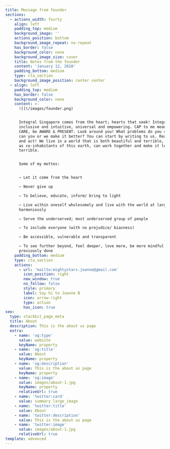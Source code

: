 ```yaml
---
title: Message from founder
sections:
  - actions_width: fourty
    align: left
    padding_top: medium
    background_image: ''
    actions_position: bottom
    background_image_repeat: no-repeat
    has_border: false
    background_color: none
    background_image_size: cover
    title: Notes from the founder
    content: 'January 12, 2010'
    padding_bottom: medium
    type: cta_section
    background_image_position: center center
  - align: left
    padding_top: medium
    has_border: false
    background_color: none
    content: >-
      ![](/images/founder.png)


      Integral Singapore comes from the heart; hearts that seek! Integral is
      inclusive and intuitive, universal and empowering. CAP to me means to
      CARE, be AWARE & PRESENT. Look around you! What problems do you see? How
      can you or we make it better? You can start by writing to us. Reach out
      and act! We live in a world that is both beautiful and terrible, but we,
      as co-inhabitants of this earth, can work together and make it less
      terrible.


      Some of my mottos:


      – Let it come from the heart

      – Never give up

      – To believe, educate, inform/ bring to light

      – Live within oneself wholesomely and live with the world at large
      harmoniously

      – Serve the underserved; most underserved group of people

      – To include everyone (with no prejudice/ biasness)

      – Be accessible, vulnerable and transparent

      – To see further beyond, feel deeper, love more, be more mindful than
      previously done
    padding_bottom: medium
    type: cta_section
    actions:
      - url: 'mailto:mightystars.joanne@gmail.com'
        icon_position: right
        new_window: true
        no_follow: false
        style: primary
        label: Say hi to Joanne B
        icon: arrow-right
        type: action
        has_icon: true
seo:
  type: stackbit_page_meta
  title: About
  description: This is the about us page
  extra:
    - name: 'og:type'
      value: website
      keyName: property
    - name: 'og:title'
      value: About
      keyName: property
    - name: 'og:description'
      value: This is the about us page
      keyName: property
    - name: 'og:image'
      value: images/about-1.jpg
      keyName: property
      relativeUrl: true
    - name: 'twitter:card'
      value: summary_large_image
    - name: 'twitter:title'
      value: About
    - name: 'twitter:description'
      value: This is the about us page
    - name: 'twitter:image'
      value: images/about-1.jpg
      relativeUrl: true
template: advanced
---
```

